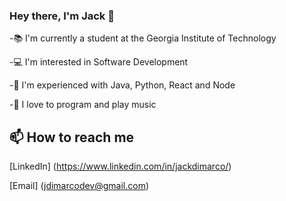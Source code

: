 ### Hey there, I'm Jack 👋

-📚 I'm currently a student at the Georgia Institute of Technology

-💻 I'm interested in Software Development

-🔭 I'm experienced with Java, Python, React and Node

-🎸 I love to program and play music


## 📫 How to reach me
[LinkedIn] (https://www.linkedin.com/in/jackdimarco/)

[Email] (jdimarcodev@gmail.com)
